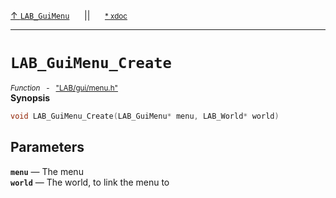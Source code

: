 [&#8593; `LAB_GuiMenu`](LAB--gui--menuh--lab_guimenu.md)&nbsp;&nbsp;&nbsp;&nbsp;&nbsp;&nbsp;||&nbsp;&nbsp;&nbsp;&nbsp;&nbsp;&nbsp;<small>[\* xdoc](../xdoc/LAB\gui.xmd#L373)</small>
***

# `LAB_GuiMenu_Create`
<small>*Function* &nbsp; - &nbsp; ["LAB/gui/menu.h"](../include/LAB/gui/menu.h)</small>  
**Synopsis**

```cpp
void LAB_GuiMenu_Create(LAB_GuiMenu* menu, LAB_World* world)
```
## Parameters
**`menu`** &#8213; The menu  
**`world`** &#8213; The world, to link the menu to  
